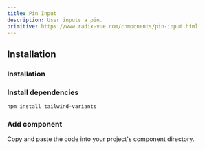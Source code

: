 ```yaml
---
title: Pin Input
description: User inputs a pin.
primitive: https://www.radix-vue.com/components/pin-input.html
---
```


## Installation

<ComponentPreview name="PinInput" />

### Installation

<Steps>

### Install dependencies

```bash
npm install tailwind-variants
```

### Add component

Copy and paste the code into your project's component directory.

<ComponentCode name="PinInput" type="ui" />

</Steps>
